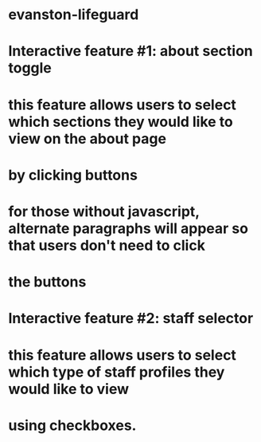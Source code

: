 # evanston-lifeguard

# Interactive feature #1: about section toggle

# this feature allows users to select which sections they would like to view on the about page
# by clicking buttons 
# for those without javascript, alternate paragraphs will appear so that users don't need to click
# the buttons 

# Interactive feature #2: staff selector

# this feature allows users to select which type of staff profiles they would like to view
# using checkboxes. 
